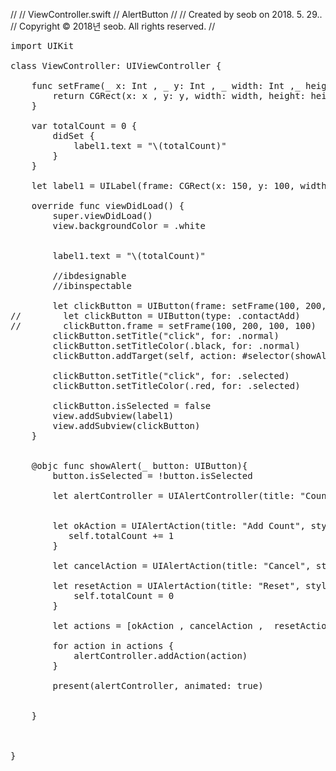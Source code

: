 //
//  ViewController.swift
//  AlertButton
//
//  Created by seob on 2018. 5. 29..
//  Copyright © 2018년 seob. All rights reserved.
//
<pre>
import UIKit

class ViewController: UIViewController {
    
    func setFrame(_ x: Int , _ y: Int , _ width: Int ,_ height: Int) -> CGRect {
        return CGRect(x: x , y: y, width: width, height: height)
    }
    
    var totalCount = 0 {
        didSet {
            label1.text = "\(totalCount)"
        }
    }
    
    let label1 = UILabel(frame: CGRect(x: 150, y: 100, width: 100, height: 100))
    
    override func viewDidLoad() {
        super.viewDidLoad()
        view.backgroundColor = .white
        
        
        label1.text = "\(totalCount)"
        
        //ibdesignable
        //ibinspectable
        
        let clickButton = UIButton(frame: setFrame(100, 200, 100, 100))
//        let clickButton = UIButton(type: .contactAdd)
//        clickButton.frame = setFrame(100, 200, 100, 100)
        clickButton.setTitle("click", for: .normal)
        clickButton.setTitleColor(.black, for: .normal)
        clickButton.addTarget(self, action: #selector(showAlert(_:)), for: .touchUpInside)
        
        clickButton.setTitle("click", for: .selected)
        clickButton.setTitleColor(.red, for: .selected)
        
        clickButton.isSelected = false
        view.addSubview(label1)
        view.addSubview(clickButton)
    }
    
   
    @objc func showAlert(_ button: UIButton){
        button.isSelected = !button.isSelected
        
        let alertController = UIAlertController(title: "Count", message: nil, preferredStyle: .alert)
 
        
        let okAction = UIAlertAction(title: "Add Count", style: .default) { _ in
           self.totalCount += 1
        }
        
        let cancelAction = UIAlertAction(title: "Cancel", style: .cancel)
        
        let resetAction = UIAlertAction(title: "Reset", style: .destructive) { _ in
            self.totalCount = 0
        }
        
        let actions = [okAction , cancelAction ,  resetAction]
        
        for action in actions {
            alertController.addAction(action)
        }
        
        present(alertController, animated: true)
        
        
    }
 


}
</pre>
